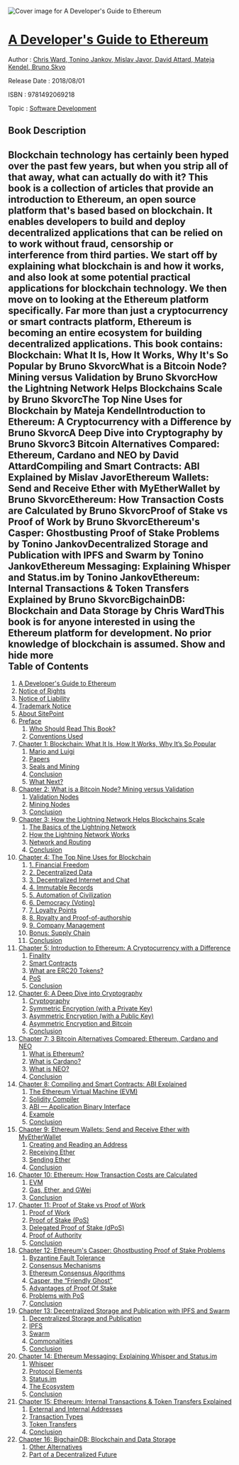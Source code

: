 ![Cover image for A Developer&#39;s Guide to Ethereum](https://imgdetail.ebookreading.net/cover/cover/business/EB9781492069218.jpg)

[A Developer&#39;s Guide to Ethereum](https://ebookreading.net/view/book/A+Developer%26%2339%3Bs+Guide+to+Ethereum-EB9781492069218_1.html "A Developer&#39;s Guide to Ethereum")
====================================================================================================================

Author : [Chris Ward](https://ebookreading.net/search/author/Chris+Ward),[ Tonino Jankov](https://ebookreading.net/search/author/+Tonino+Jankov),[ Mislav Javor](https://ebookreading.net/search/author/+Mislav+Javor),[ David Attard](https://ebookreading.net/search/author/+David+Attard),[ Mateja Kendel](https://ebookreading.net/search/author/+Mateja+Kendel),[ Bruno Skvo](https://ebookreading.net/search/author/+Bruno+Skvo)

Release Date : 2018/08/01

ISBN : 9781492069218

Topic : [Software Development](https://ebookreading.net/search/category/software-development)

Book Description
-----------------

 Blockchain technology has certainly been hyped over the past few years, but when you strip all of that away, what can actually do with it? This book is a collection of articles that provide an introduction to Ethereum, an open source platform that's based based on blockchain. It enables developers to build and deploy decentralized applications that can be relied on to work without fraud, censorship or interference from third parties.
We start off by explaining what blockchain is and how it works, and also look at some potential practical applications for blockchain technology. We then move on to looking at the Ethereum platform specifically. Far more than just a cryptocurrency or smart contracts platform, Ethereum is becoming an entire ecosystem for building decentralized applications.
This book contains:
Blockchain: What It Is, How It Works, Why It's So Popular by Bruno SkvorcWhat is a Bitcoin Node? Mining versus Validation by Bruno SkvorcHow the Lightning Network Helps Blockchains Scale by Bruno SkvorcThe Top Nine Uses for Blockchain by Mateja KendelIntroduction to Ethereum: A Cryptocurrency with a Difference by Bruno SkvorcA Deep Dive into Cryptography by Bruno Skvorc3 Bitcoin Alternatives Compared: Ethereum, Cardano and NEO by David AttardCompiling and Smart Contracts: ABI Explained by Mislav JavorEthereum Wallets: Send and Receive Ether with MyEtherWallet by Bruno SkvorcEthereum: How Transaction Costs are Calculated by Bruno SkvorcProof of Stake vs Proof of Work by Bruno SkvorcEthereum's Casper: Ghostbusting Proof of Stake Problems by Tonino JankovDecentralized Storage and Publication with IPFS and Swarm by Tonino JankovEthereum Messaging: Explaining Whisper and Status.im by Tonino JankovEthereum: Internal Transactions &amp; Token Transfers Explained by Bruno SkvorcBigchainDB: Blockchain and Data Storage by Chris WardThis book is for anyone interested in using the Ethereum platform for development. No prior knowledge of blockchain is assumed.
        Show and hide more                
Table of Contents
-----------------

1. [A Developer&#39;s Guide to Ethereum](https://ebookreading.net/view/book/A+Developer%26%2339%3Bs+Guide+to+Ethereum-EB9781492069218_1.html)
1. [Notice of Rights](https://ebookreading.net/view/book/A+Developer%26%2339%3Bs+Guide+to+Ethereum-EB9781492069218_1.html#sigil_toc_id_1)
1. [Notice of Liability](https://ebookreading.net/view/book/A+Developer%26%2339%3Bs+Guide+to+Ethereum-EB9781492069218_1.html#sigil_toc_id_2)
1. [Trademark Notice](https://ebookreading.net/view/book/A+Developer%26%2339%3Bs+Guide+to+Ethereum-EB9781492069218_1.html#sigil_toc_id_3)
1. [About SitePoint](https://ebookreading.net/view/book/A+Developer%26%2339%3Bs+Guide+to+Ethereum-EB9781492069218_1.html#sigil_toc_id_4)
1. [Preface](https://ebookreading.net/view/book/A+Developer%26%2339%3Bs+Guide+to+Ethereum-EB9781492069218_2.html)
    1. [Who Should Read This Book?](https://ebookreading.net/view/book/A+Developer%26%2339%3Bs+Guide+to+Ethereum-EB9781492069218_2.html#who-should-read-thi)
    1. [Conventions Used](https://ebookreading.net/view/book/A+Developer%26%2339%3Bs+Guide+to+Ethereum-EB9781492069218_2.html#preface-conventions)
1. [Chapter 1: Blockchain: What It Is, How It Works, Why It’s So Popular](https://ebookreading.net/view/book/A+Developer%26%2339%3Bs+Guide+to+Ethereum-EB9781492069218_3.html)
    1. [Mario and Luigi](https://ebookreading.net/view/book/A+Developer%26%2339%3Bs+Guide+to+Ethereum-EB9781492069218_3.html#marioandluigi)
    1. [Papers](https://ebookreading.net/view/book/A+Developer%26%2339%3Bs+Guide+to+Ethereum-EB9781492069218_3.html#papers)
    1. [Seals and Mining](https://ebookreading.net/view/book/A+Developer%26%2339%3Bs+Guide+to+Ethereum-EB9781492069218_3.html#sealsandmining)
    1. [Conclusion](https://ebookreading.net/view/book/A+Developer%26%2339%3Bs+Guide+to+Ethereum-EB9781492069218_3.html#conclusion)
    1. [What Next?](https://ebookreading.net/view/book/A+Developer%26%2339%3Bs+Guide+to+Ethereum-EB9781492069218_3.html#whatnext)
1. [Chapter 2: What is a Bitcoin Node? Mining versus Validation](https://ebookreading.net/view/book/A+Developer%26%2339%3Bs+Guide+to+Ethereum-EB9781492069218_4.html)
    1. [Validation Nodes](https://ebookreading.net/view/book/A+Developer%26%2339%3Bs+Guide+to+Ethereum-EB9781492069218_4.html#validationnodes)
    1. [Mining Nodes](https://ebookreading.net/view/book/A+Developer%26%2339%3Bs+Guide+to+Ethereum-EB9781492069218_4.html#miningnodes)
    1. [Conclusion](https://ebookreading.net/view/book/A+Developer%26%2339%3Bs+Guide+to+Ethereum-EB9781492069218_4.html#conclusion)
1. [Chapter 3: How the Lightning Network Helps Blockchains Scale](https://ebookreading.net/view/book/A+Developer%26%2339%3Bs+Guide+to+Ethereum-EB9781492069218_5.html)
    1. [The Basics of the Lightning Network](https://ebookreading.net/view/book/A+Developer%26%2339%3Bs+Guide+to+Ethereum-EB9781492069218_5.html#thebasicsofthelight)
    1. [How the Lightning Network Works](https://ebookreading.net/view/book/A+Developer%26%2339%3Bs+Guide+to+Ethereum-EB9781492069218_5.html#howthelightningnetw)
    1. [Network and Routing](https://ebookreading.net/view/book/A+Developer%26%2339%3Bs+Guide+to+Ethereum-EB9781492069218_5.html#networkandrouting)
    1. [Conclusion](https://ebookreading.net/view/book/A+Developer%26%2339%3Bs+Guide+to+Ethereum-EB9781492069218_5.html#conclusion)
1. [Chapter 4: The Top Nine Uses for Blockchain](https://ebookreading.net/view/book/A+Developer%26%2339%3Bs+Guide+to+Ethereum-EB9781492069218_6.html)
    1. [1. Financial Freedom](https://ebookreading.net/view/book/A+Developer%26%2339%3Bs+Guide+to+Ethereum-EB9781492069218_6.html#financialfreedom)
    1. [2. Decentralized Data](https://ebookreading.net/view/book/A+Developer%26%2339%3Bs+Guide+to+Ethereum-EB9781492069218_6.html#decentralizeddata)
    1. [3. Decentralized Internet and Chat](https://ebookreading.net/view/book/A+Developer%26%2339%3Bs+Guide+to+Ethereum-EB9781492069218_6.html#decentralizedintern)
    1. [4. Immutable Records](https://ebookreading.net/view/book/A+Developer%26%2339%3Bs+Guide+to+Ethereum-EB9781492069218_6.html#immutablerecords)
    1. [5. Automation of Civilization](https://ebookreading.net/view/book/A+Developer%26%2339%3Bs+Guide+to+Ethereum-EB9781492069218_6.html#automationofciviliz)
    1. [6. Democracy (Voting)](https://ebookreading.net/view/book/A+Developer%26%2339%3Bs+Guide+to+Ethereum-EB9781492069218_6.html#democracyvoting)
    1. [7. Loyalty Points](https://ebookreading.net/view/book/A+Developer%26%2339%3Bs+Guide+to+Ethereum-EB9781492069218_6.html#loyaltypoints)
    1. [8. Royalty and Proof-of-authorship](https://ebookreading.net/view/book/A+Developer%26%2339%3Bs+Guide+to+Ethereum-EB9781492069218_6.html#royaltyandproofofau)
    1. [9. Company Management](https://ebookreading.net/view/book/A+Developer%26%2339%3Bs+Guide+to+Ethereum-EB9781492069218_6.html#companymanagement)
    1. [Bonus: Supply Chain](https://ebookreading.net/view/book/A+Developer%26%2339%3Bs+Guide+to+Ethereum-EB9781492069218_6.html#bonussupplychain)
    1. [Conclusion](https://ebookreading.net/view/book/A+Developer%26%2339%3Bs+Guide+to+Ethereum-EB9781492069218_6.html#conclusion)
1. [Chapter 5: Introduction to Ethereum: A Cryptocurrency with a Difference](https://ebookreading.net/view/book/A+Developer%26%2339%3Bs+Guide+to+Ethereum-EB9781492069218_7.html)
    1. [Finality](https://ebookreading.net/view/book/A+Developer%26%2339%3Bs+Guide+to+Ethereum-EB9781492069218_7.html#finality)
    1. [Smart Contracts](https://ebookreading.net/view/book/A+Developer%26%2339%3Bs+Guide+to+Ethereum-EB9781492069218_7.html#smartcontracts)
    1. [What are ERC20 Tokens?](https://ebookreading.net/view/book/A+Developer%26%2339%3Bs+Guide+to+Ethereum-EB9781492069218_7.html#whatareerc20tokens)
    1. [PoS](https://ebookreading.net/view/book/A+Developer%26%2339%3Bs+Guide+to+Ethereum-EB9781492069218_7.html#pos)
    1. [Conclusion](https://ebookreading.net/view/book/A+Developer%26%2339%3Bs+Guide+to+Ethereum-EB9781492069218_7.html#conclusion)
1. [Chapter 6: A Deep Dive into Cryptography](https://ebookreading.net/view/book/A+Developer%26%2339%3Bs+Guide+to+Ethereum-EB9781492069218_8.html)
    1. [Cryptography](https://ebookreading.net/view/book/A+Developer%26%2339%3Bs+Guide+to+Ethereum-EB9781492069218_8.html#cryptography)
    1. [Symmetric Encryption (with a Private Key)](https://ebookreading.net/view/book/A+Developer%26%2339%3Bs+Guide+to+Ethereum-EB9781492069218_8.html#symmetricencryption)
    1. [Asymmetric Encryption (with a Public Key)](https://ebookreading.net/view/book/A+Developer%26%2339%3Bs+Guide+to+Ethereum-EB9781492069218_8.html#asymmetricencryptio)
    1. [Asymmetric Encryption and Bitcoin](https://ebookreading.net/view/book/A+Developer%26%2339%3Bs+Guide+to+Ethereum-EB9781492069218_8.html#asymmetricencryptio)
    1. [Conclusion](https://ebookreading.net/view/book/A+Developer%26%2339%3Bs+Guide+to+Ethereum-EB9781492069218_8.html#conclusion)
1. [Chapter 7: 3 Bitcoin Alternatives Compared: Ethereum, Cardano and NEO](https://ebookreading.net/view/book/A+Developer%26%2339%3Bs+Guide+to+Ethereum-EB9781492069218_9.html)
    1. [What is Ethereum?](https://ebookreading.net/view/book/A+Developer%26%2339%3Bs+Guide+to+Ethereum-EB9781492069218_9.html#whatisethereum)
    1. [What is Cardano?](https://ebookreading.net/view/book/A+Developer%26%2339%3Bs+Guide+to+Ethereum-EB9781492069218_9.html#whatiscardano)
    1. [What is NEO?](https://ebookreading.net/view/book/A+Developer%26%2339%3Bs+Guide+to+Ethereum-EB9781492069218_9.html#whatisneo)
    1. [Conclusion](https://ebookreading.net/view/book/A+Developer%26%2339%3Bs+Guide+to+Ethereum-EB9781492069218_9.html#conclusion)
1. [Chapter 8: Compiling and Smart Contracts: ABI Explained](https://ebookreading.net/view/book/A+Developer%26%2339%3Bs+Guide+to+Ethereum-EB9781492069218_10.html)
    1. [The Ethereum Virtual Machine (EVM)](https://ebookreading.net/view/book/A+Developer%26%2339%3Bs+Guide+to+Ethereum-EB9781492069218_10.html#theethereumvirtualm)
    1. [Solidity Compiler](https://ebookreading.net/view/book/A+Developer%26%2339%3Bs+Guide+to+Ethereum-EB9781492069218_10.html#soliditycompiler)
    1. [ABI — Application Binary Interface](https://ebookreading.net/view/book/A+Developer%26%2339%3Bs+Guide+to+Ethereum-EB9781492069218_10.html#abiapplicationbinar)
    1. [Example](https://ebookreading.net/view/book/A+Developer%26%2339%3Bs+Guide+to+Ethereum-EB9781492069218_10.html#example)
    1. [Conclusion](https://ebookreading.net/view/book/A+Developer%26%2339%3Bs+Guide+to+Ethereum-EB9781492069218_10.html#conclusion)
1. [Chapter 9: Ethereum Wallets: Send and Receive Ether with MyEtherWallet](https://ebookreading.net/view/book/A+Developer%26%2339%3Bs+Guide+to+Ethereum-EB9781492069218_11.html)
    1. [Creating and Reading an Address](https://ebookreading.net/view/book/A+Developer%26%2339%3Bs+Guide+to+Ethereum-EB9781492069218_11.html#creatingandreadinga)
    1. [Receiving Ether](https://ebookreading.net/view/book/A+Developer%26%2339%3Bs+Guide+to+Ethereum-EB9781492069218_11.html#receivingether)
    1. [Sending Ether](https://ebookreading.net/view/book/A+Developer%26%2339%3Bs+Guide+to+Ethereum-EB9781492069218_11.html#sendingether)
    1. [Conclusion](https://ebookreading.net/view/book/A+Developer%26%2339%3Bs+Guide+to+Ethereum-EB9781492069218_11.html#conclusion)
1. [Chapter 10: Ethereum: How Transaction Costs are Calculated](https://ebookreading.net/view/book/A+Developer%26%2339%3Bs+Guide+to+Ethereum-EB9781492069218_12.html)
    1. [EVM](https://ebookreading.net/view/book/A+Developer%26%2339%3Bs+Guide+to+Ethereum-EB9781492069218_12.html#evm)
    1. [Gas, Ether, and GWei](https://ebookreading.net/view/book/A+Developer%26%2339%3Bs+Guide+to+Ethereum-EB9781492069218_12.html#gasetherandgwei)
    1. [Conclusion](https://ebookreading.net/view/book/A+Developer%26%2339%3Bs+Guide+to+Ethereum-EB9781492069218_12.html#conclusion)
1. [Chapter 11: Proof of Stake vs Proof of Work](https://ebookreading.net/view/book/A+Developer%26%2339%3Bs+Guide+to+Ethereum-EB9781492069218_13.html)
    1. [Proof of Work](https://ebookreading.net/view/book/A+Developer%26%2339%3Bs+Guide+to+Ethereum-EB9781492069218_13.html#proofofwork)
    1. [Proof of Stake (PoS)](https://ebookreading.net/view/book/A+Developer%26%2339%3Bs+Guide+to+Ethereum-EB9781492069218_13.html#proofofstakepos)
    1. [Delegated Proof of Stake (dPoS)](https://ebookreading.net/view/book/A+Developer%26%2339%3Bs+Guide+to+Ethereum-EB9781492069218_13.html#delegatedproofofsta)
    1. [Proof of Authority](https://ebookreading.net/view/book/A+Developer%26%2339%3Bs+Guide+to+Ethereum-EB9781492069218_13.html#proofofauthority)
    1. [Conclusion](https://ebookreading.net/view/book/A+Developer%26%2339%3Bs+Guide+to+Ethereum-EB9781492069218_13.html#conclusion)
1. [Chapter 12: Ethereum&#39;s Casper: Ghostbusting Proof of Stake Problems](https://ebookreading.net/view/book/A+Developer%26%2339%3Bs+Guide+to+Ethereum-EB9781492069218_14.html)
    1. [Byzantine Fault Tolerance](https://ebookreading.net/view/book/A+Developer%26%2339%3Bs+Guide+to+Ethereum-EB9781492069218_14.html#byzantinefaulttoler)
    1. [Consensus Mechanisms](https://ebookreading.net/view/book/A+Developer%26%2339%3Bs+Guide+to+Ethereum-EB9781492069218_14.html#consensusmechanisms)
    1. [Ethereum Consensus Algorithms](https://ebookreading.net/view/book/A+Developer%26%2339%3Bs+Guide+to+Ethereum-EB9781492069218_14.html#ethereumconsensusal)
    1. [Casper, the “Friendly Ghost”](https://ebookreading.net/view/book/A+Developer%26%2339%3Bs+Guide+to+Ethereum-EB9781492069218_14.html#casperthefriendlygh)
    1. [Advantages of Proof Of Stake](https://ebookreading.net/view/book/A+Developer%26%2339%3Bs+Guide+to+Ethereum-EB9781492069218_14.html#advantagesofproofof)
    1. [Problems with PoS](https://ebookreading.net/view/book/A+Developer%26%2339%3Bs+Guide+to+Ethereum-EB9781492069218_14.html#problemswithpos)
    1. [Conclusion](https://ebookreading.net/view/book/A+Developer%26%2339%3Bs+Guide+to+Ethereum-EB9781492069218_14.html#conclusion)
1. [Chapter 13: Decentralized Storage and Publication with IPFS and Swarm](https://ebookreading.net/view/book/A+Developer%26%2339%3Bs+Guide+to+Ethereum-EB9781492069218_15.html)
    1. [Decentralized Storage and Publication](https://ebookreading.net/view/book/A+Developer%26%2339%3Bs+Guide+to+Ethereum-EB9781492069218_15.html#decentralizedstorag)
    1. [IPFS](https://ebookreading.net/view/book/A+Developer%26%2339%3Bs+Guide+to+Ethereum-EB9781492069218_15.html#ipfs)
    1. [Swarm](https://ebookreading.net/view/book/A+Developer%26%2339%3Bs+Guide+to+Ethereum-EB9781492069218_15.html#swarm)
    1. [Commonalities](https://ebookreading.net/view/book/A+Developer%26%2339%3Bs+Guide+to+Ethereum-EB9781492069218_15.html#commonalities)
    1. [Conclusion](https://ebookreading.net/view/book/A+Developer%26%2339%3Bs+Guide+to+Ethereum-EB9781492069218_15.html#conclusion)
1. [Chapter 14: Ethereum Messaging: Explaining Whisper and Status.im](https://ebookreading.net/view/book/A+Developer%26%2339%3Bs+Guide+to+Ethereum-EB9781492069218_16.html)
    1. [Whisper](https://ebookreading.net/view/book/A+Developer%26%2339%3Bs+Guide+to+Ethereum-EB9781492069218_16.html#whisper)
    1. [Protocol Elements](https://ebookreading.net/view/book/A+Developer%26%2339%3Bs+Guide+to+Ethereum-EB9781492069218_16.html#protocolelements)
    1. [Status.im](https://ebookreading.net/view/book/A+Developer%26%2339%3Bs+Guide+to+Ethereum-EB9781492069218_16.html#statusim)
    1. [The Ecosystem](https://ebookreading.net/view/book/A+Developer%26%2339%3Bs+Guide+to+Ethereum-EB9781492069218_16.html#theecosystem)
    1. [Conclusion](https://ebookreading.net/view/book/A+Developer%26%2339%3Bs+Guide+to+Ethereum-EB9781492069218_16.html#conclusion)
1. [Chapter 15: Ethereum: Internal Transactions &amp; Token Transfers Explained](https://ebookreading.net/view/book/A+Developer%26%2339%3Bs+Guide+to+Ethereum-EB9781492069218_17.html)
    1. [External and Internal Addresses](https://ebookreading.net/view/book/A+Developer%26%2339%3Bs+Guide+to+Ethereum-EB9781492069218_17.html#externalandinternal)
    1. [Transaction Types](https://ebookreading.net/view/book/A+Developer%26%2339%3Bs+Guide+to+Ethereum-EB9781492069218_17.html#transactiontypes)
    1. [Token Transfers](https://ebookreading.net/view/book/A+Developer%26%2339%3Bs+Guide+to+Ethereum-EB9781492069218_17.html#tokentransfers)
    1. [Conclusion](https://ebookreading.net/view/book/A+Developer%26%2339%3Bs+Guide+to+Ethereum-EB9781492069218_17.html#conclusion)
1. [Chapter 16: BigchainDB: Blockchain and Data Storage](https://ebookreading.net/view/book/A+Developer%26%2339%3Bs+Guide+to+Ethereum-EB9781492069218_18.html)
    1. [Other Alternatives](https://ebookreading.net/view/book/A+Developer%26%2339%3Bs+Guide+to+Ethereum-EB9781492069218_18.html#otheralternatives)
    1. [Part of a Decentralized Future](https://ebookreading.net/view/book/A+Developer%26%2339%3Bs+Guide+to+Ethereum-EB9781492069218_18.html#partofadecentralize)
